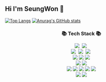 ## Hi I'm SeungWon 👋
[![Top Langs](https://github-readme-stats.vercel.app/api/top-langs/?username=jangseungwon08)](https://github.com/anuraghazra/github-readme-stats)
[![Anurag's GitHub stats](https://github-readme-stats.vercel.app/api?username=jangseungwon08)](https://github.com/anuraghazra/github-readme-stats)
<br>
<h3 align="center">📚 Tech Stack 📚</h3>
<p align="center">
<img src="https://img.shields.io/badge/java-007396?style=flat-square&logo=java&logoColor=white"/></a>&nbsp       
  <img src="https://img.shields.io/badge/python-3776AB?style=flat-square&logo=python&logoColor=white"/></a>&nbsp           
  <br>
  <img src="https://img.shields.io/badge/html5-E34F26?style=flat-square&logo=html5&logoColor=white"/></a>&nbsp                
  <img src="https://img.shields.io/badge/css-1572B6?style=flat-square&logo=css3&logoColor=white"/></a>&nbsp                   
  <img src="https://img.shields.io/badge/Javascript-ffb13b?style=flat-square&logo=javascript&logoColor=white"/></a>&nbsp 
</br>
<img src="https://img.shields.io/badge/MySQL-4479A1?style=for-the-badge&logo=MySQL&logoColor=white">
<img src="https://img.shields.io/badge/mariaDB-003545?style=for-the-badge&logo=mariaDB&logoColor=white">
<img src="https://img.shields.io/badge/postgresql-4169E1?style=flat-square&logo=postgresql&logoColor=white"/>
</br>
<img src="https://img.shields.io/badge/react-61DAFB?style=for-the-badge&logo=react&logoColor=black">
<img src="https://img.shields.io/badge/springboot-6DB33F?style=for-the-badge&logo=springboot&logoColor=white">
</br>
<img src="https://img.shields.io/badge/amazonaws-232F3E?style=for-the-badge&logo=amazonaws&logoColor=white">
<img src="https://img.shields.io/badge/linux-FCC624?style=for-the-badge&logo=linux&logoColor=black">
<img src="https://img.shields.io/badge/docker-%230db7ed.svg?style=for-the-badge&logo=docker&logoColor=white"> 
<img src="https://img.shields.io/badge/Amazon%20EC2-FF9900?style=for-the-badge&logo=Amazon%20EC2&logoColor=white">
<img src="https://img.shields.io/badge/Amazon%20S3-569A31?style=for-the-badge&logo=Amazon%20S3&logoColor=white">
</br>
  <img src="https://img.shields.io/badge/github-181717?style=for-the-badge&logo=github&logoColor=white">
  <img src="https://img.shields.io/badge/git-F05032?style=for-the-badge&logo=git&logoColor=white">
</p>


<!--
**jangseungwon08/jangseungwon08** is a ✨ _special_ ✨ repository because its `README.md` (this file) appears on your GitHub profile.

Here are some ideas to get you started:

- 🔭 I’m currently working on ...
- 🌱 I’m currently learning ...
- 👯 I’m looking to collaborate on ...
- 🤔 I’m looking for help with ...
- 💬 Ask me about ...
- 📫 How to reach me: ...
- 😄 Pronouns: ...
- ⚡ Fun fact: ...
-->

